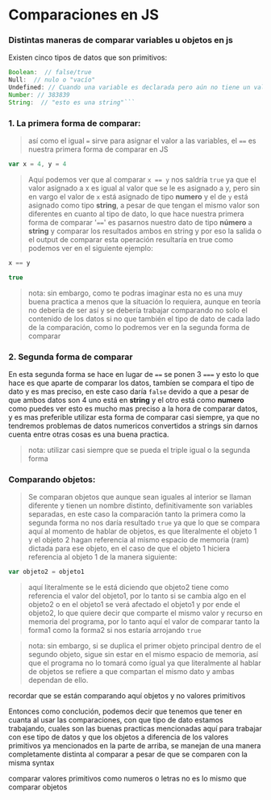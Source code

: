 # Comparaciones en JS
### Distintas maneras de comparar variables u objetos en js

Existen cinco tipos de datos que son primitivos:

```js 
Boolean:  // false/true
Null:  // nulo o "vacío"
Undefined: // Cuando una variable es declarada pero aún no tiene un valor asignado 
Number: // 383839
String:  // "esto es una string"```
```



### 1. La primera forma de comparar:

> así como el igual ```=``` sirve para asignar el valor a las variables, el ``` == ``` es nuestra primera forma de comparar en JS 

```js
var x = 4, y = 4
```

> Aquí podemos ver que al comparar ``` x == y ``` nos saldría ```true``` ya que el valor asignado a x es igual al valor que se le es asignado a y, pero sin en vargo el valor de ```x``` está asignado de tipo **numero** y el de ```y``` está asignado como tipo **string**, a pesar de que tengan el mismo valor son diferentes en cuanto al tipo de dato, lo que hace nuestra primera forma de comparar '``` == ```' es pasarnos nuestro dato de tipo **número** a **string** y comparar los resultados ambos en string y por eso la salida o el output de comparar esta operación resultaría en true como podemos ver en el siguiente ejemplo:

```js
x == y 

true
```

>nota: sin embargo, como te podras imaginar esta no es una muy buena practica a menos que la situación lo requiera, aunque en teoría no debería de ser así y se debería trabajar comparando no solo el contenido de los datos si no que también el tipo de dato de cada lado de la comparación, como lo podremos ver en la segunda forma de comparar

### 2. Segunda forma de comparar

En esta segunda forma se hace en lugar de ```==``` se ponen 3 ```===``` y esto lo que hace es que aparte de comparar los datos, tambíen se compara el tipo de dato y es mas preciso, en este caso daría ```false``` devido a que a pesar de que ambos datos son 4 uno está en **string** y el otro está como **numero** como puedes ver esto es mucho mas preciso a la hora de comparar datos, y es mas preferible utilizar esta forma de comparar casi siempre, ya que no tendremos problemas de datos numericos convertidos a strings sin darnos cuenta entre otras cosas es una buena practica.

>nota: utilizar casi siempre que se pueda el triple igual o la segunda forma 

### Comparando objetos:

> Se comparan objetos que aunque sean iguales al interior se llaman diferente y tienen un nombre distinto, definitivamente son variables separadas, en este caso la comparación tanto la primera como la segunda forma no nos daría resultado ```true``` ya que lo que se compara aquí al momento de hablar de objetos, es que literalmente el objeto 1 y el objeto 2 hagan referencia al mismo espacio de memoria (ram) dictada para ese objeto, en el caso de que el objeto 1 hiciera referencia al objeto 1 de la manera siguiente:
```js 
var objeto2 = objeto1
```
 > aquí literalmente se le está diciendo que objeto2 tiene como referencia el valor del objeto1, por lo tanto si se cambia algo en el objeto2 o en el objeto1 se verá afectado el objeto1 y por ende el objeto2, lo que quiere decir que comparte el mismo valor y recurso en memoria del programa, por lo tanto aquí el valor de comparar tanto la forma1 como la forma2 si nos estaría arrojando ```true```

>nota: sin embargo, si se duplica el primer objeto principal dentro de el segundo objeto, sigue sin estar en el mismo espacio de memoria, así que el programa no lo tomará como ígual ya que literalmente al hablar de objetos se refiere a que compartan el mismo dato y ambas dependan de ello.

recordar que se están comparando aquí objetos y no valores primitivos

Entonces como conclución, podemos decir que tenemos que tener en cuanta al usar las comparaciones, con que tipo de dato estamos trabajando, cuales son las buenas practicas mencionadas aquí para trabajar con ese tipo de datos y que los objetos a diferencia de los valores primitivos ya mencionados en la parte de arriba, se manejan de una manera completamente distinta al comparar a pesar de que se comparen con la misma syntax

comparar valores primitivos como numeros o letras no es lo mismo que comparar objetos


